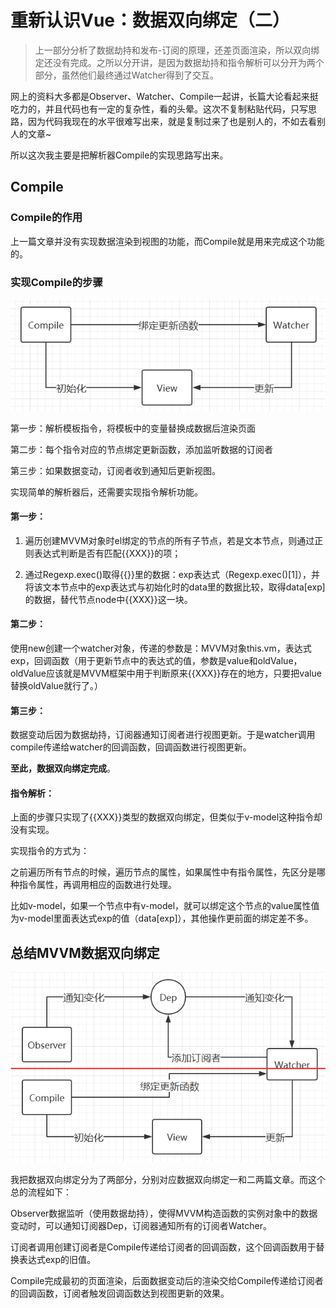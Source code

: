 # 重新认识Vue：数据双向绑定（二）
> 上一部分分析了数据劫持和发布-订阅的原理，还差页面渲染，所以双向绑定还没有完成。之所以分开讲，是因为数据劫持和指令解析可以分开为两个部分，虽然他们最终通过Watcher得到了交互。  


网上的资料大多都是Observer、Watcher、Compile一起讲，长篇大论看起来挺吃力的，并且代码也有一定的复杂性，看的头晕。这次不复制粘贴代码，只写思路，因为代码我现在的水平很难写出来，就是复制过来了也是别人的，不如去看别人的文章~

所以这次我主要是把解析器Compile的实现思路写出来。


## Compile

### Compile的作用

上一篇文章并没有实现数据渲染到视图的功能，而Compile就是用来完成这个功能的。

### 实现Compile的步骤

![](./img/compile.png)

第一步：解析模板指令，将模板中的变量替换成数据后渲染页面

第二步：每个指令对应的节点绑定更新函数，添加监听数据的订阅者

第三步：如果数据变动，订阅者收到通知后更新视图。

实现简单的解析器后，还需要实现指令解析功能。

#### 第一步：

1. 遍历创建MVVM对象时el绑定的节点的所有子节点，若是文本节点，则通过正则表达式判断是否有匹配{{XXX}}的项；

2. 通过Regexp.exec()取得{{}}里的数据：exp表达式（Regexp.exec()[1]），并将该文本节点中的exp表达式与初始化时的data里的数据比较，取得data[exp]的数据，替代节点node中{{XXX}}这一块。

#### 第二步：

使用new创建一个watcher对象，传递的参数是：MVVM对象this.vm，表达式exp，回调函数（用于更新节点中的表达式的值，参数是value和oldValue，oldValue应该就是MVVM框架中用于判断原来{{XXX}}存在的地方，只要把value替换oldValue就行了。）

#### 第三步：

数据变动后因为数据劫持，订阅器通知订阅者进行视图更新。于是watcher调用compile传递给watcher的回调函数，回调函数进行视图更新。

**至此，数据双向绑定完成**。

#### 指令解析：

上面的步骤只实现了{{XXX}}类型的数据双向绑定，但类似于v-model这种指令却没有实现。

实现指令的方式为：

之前遍历所有节点的时候，遍历节点的属性，如果属性中有指令属性，先区分是哪种指令属性，再调用相应的函数进行处理。

比如v-model，如果一个节点中有v-model，就可以绑定这个节点的value属性值为v-model里面表达式exp的值（data[exp]），其他操作更前面的绑定差不多。

## 总结MVVM数据双向绑定

![](./img/MVVM.png)

我把数据双向绑定分为了两部分，分别对应数据双向绑定一和二两篇文章。而这个总的流程如下：

Observer数据监听（使用数据劫持），使得MVVM构造函数的实例对象中的数据变动时，可以通知订阅器Dep，订阅器通知所有的订阅者Watcher。

订阅者调用创建订阅者是Compile传递给订阅者的回调函数，这个回调函数用于替换表达式exp的旧值。

Compile完成最初的页面渲染，后面数据变动后的渲染交给Compile传递给订阅者的回调函数，订阅者触发回调函数达到视图更新的效果。